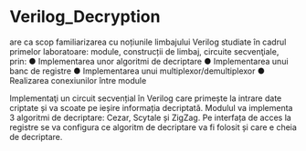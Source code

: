 # Verilog_Decryption
are ca scop familiarizarea cu noțiunile limbajului Verilog studiate în cadrul
primelor laboratoare: module, construcții de limbaj, circuite secvenţiale, prin:
● Implementarea unor algoritmi de decriptare
● Implementarea unui banc de registre
● Implementarea unui multiplexor/demultiplexor
● Realizarea conexiunilor între module

Implementaţi un circuit secvențial în Verilog care primește la intrare date criptate și va scoate
pe ieșire informația decriptată. Modulul va implementa 3 algoritmi de decriptare: Cezar, Scytale
și ZigZag. Pe interfața de acces la registre se va configura ce algoritm de decriptare va fi folosit
și care e cheia de decriptare.
